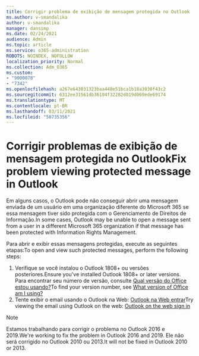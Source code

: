 ```yaml
---
title: Corrigir problema de exibição de mensagem protegida no Outlook
ms.author: v-smandalika
author: v-smandalika
manager: dansimp
ms.date: 02/24/2021
audience: Admin
ms.topic: article
ms.service: o365-administration
ROBOTS: NOINDEX, NOFOLLOW
localization_priority: Normal
ms.collection: Adm_O365
ms.custom:
- "9000078"
- "7342"
ms.openlocfilehash: a267e643031323baa448e51bca1b18a3030f43c2
ms.sourcegitcommit: 6312ee31561db36104f32282d019d069ede69174
ms.translationtype: MT
ms.contentlocale: pt-BR
ms.lasthandoff: 03/11/2021
ms.locfileid: "50735356"
---
```

# <a name="fix-problem-viewing-protected-message-in-outlook"></a><span data-ttu-id="ae5c2-102">Corrigir problemas de exibição de mensagem protegida no Outlook</span><span class="sxs-lookup"><span data-stu-id="ae5c2-102">Fix problem viewing protected message in Outlook</span></span>

<span data-ttu-id="ae5c2-103">Em alguns casos, o Outlook pode não conseguir abrir uma mensagem enviada de um usuário em uma organização diferente do Microsoft 365 se essa mensagem tiver sido protegida com o Gerenciamento de Direitos de Informação.</span><span class="sxs-lookup"><span data-stu-id="ae5c2-103">In some cases, Outlook may be unable to open a message sent from a user in a different Microsoft 365 organization if that message has been protected with Information Rights Management.</span></span>

<span data-ttu-id="ae5c2-104">Para abrir e exibir essas mensagens protegidas, execute as seguintes etapas:</span><span class="sxs-lookup"><span data-stu-id="ae5c2-104">To open and view such protected messages, perform the following steps:</span></span>

1. <span data-ttu-id="ae5c2-105">Verifique se você instalou o Outlook 1808+ ou versões posteriores.</span><span class="sxs-lookup"><span data-stu-id="ae5c2-105">Ensure you've installed Outlook 1808+ or later versions.</span></span> <span data-ttu-id="ae5c2-106">Para encontrar seu número de versão, consulte [Qual versão do Office estou usando?](https://support.microsoft.com/office/about-office-what-version-of-office-am-i-using-932788b8-a3ce-44bf-bb09-e334518b8b19)</span><span class="sxs-lookup"><span data-stu-id="ae5c2-106">To find your version number, see [What version of Office am I using?](https://support.microsoft.com/office/about-office-what-version-of-office-am-i-using-932788b8-a3ce-44bf-bb09-e334518b8b19)</span></span>
2. <span data-ttu-id="ae5c2-107">Tente exibir o email usando o Outlook na Web: [Outlook na Web entrar](https://outlook.office365.com/mail/inbox)</span><span class="sxs-lookup"><span data-stu-id="ae5c2-107">Try viewing the email using Outlook on the web: [Outlook on the web sign in](https://outlook.office365.com/mail/inbox)</span></span>

> [!NOTE]
> <span data-ttu-id="ae5c2-108">Estamos trabalhando para corrigir o problema no Outlook 2016 e 2019.</span><span class="sxs-lookup"><span data-stu-id="ae5c2-108">We're working to fix the problem in Outlook 2016 and 2019.</span></span> <span data-ttu-id="ae5c2-109">Ele não será corrigido no Outlook 2010 ou 2013.</span><span class="sxs-lookup"><span data-stu-id="ae5c2-109">It will not be fixed in Outlook 2010 or 2013.</span></span>
